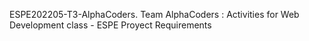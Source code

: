 ESPE202205-T3-AlphaCoders.
Team AlphaCoders : Activities for Web Development class - ESPE
Proyect Requirements
